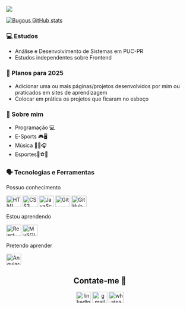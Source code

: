 <img src= "https://github.com/bugous/imagem/blob/main/profile%20github.png"></img>
<!-- Create a tabular data for blog posts-->

[![Bugous GitHub stats](https://github-readme-stats.vercel.app/api?username=bugous&show_icons=true&theme=radical)](https://github.com/anuraghazra/github-readme-stats)


### 💻 Estudos

- Análise e Desenvolvimento de Sistemas em PUC-PR
- Estudos independentes sobre Frontend

### 🌱 Planos para 2025

- Adicionar uma ou mais páginas/projetos desenvolvidos por mim ou praticados em sites de aprendizagem
- Colocar em prática os projetos que ficaram no esboço

### 💭 Sobre mim

- Programação 💻
- E-Sports 🎮🖥️
- Música 🎹🎸🎧
- Esportes🏀⚽🏐

### 🗣 Tecnologias e Ferramentas
Possuo conhecimento
<p>
<img src="https://github.com/bugous/imagem/blob/main/icons8-html-5-48.png" alt="HTML" height="30" width="40"/></img>
<img src="https://github.com/bugous/imagem/blob/main/icons8-css3-48.png" alt="CSS3" height="30" width="40"/></img>
<img src="https://github.com/bugous/imagem/blob/main/icons8-javascript-48.png" alt="JavaScript" height="30" width="40"/></img>
<img src="https://github.com/bugous/imagem/blob/main/icons8-git-48.png" alt="Git" height="30" width="40"/></img>
<img src="https://github.com/bugous/imagem/blob/main/icons8-github-48.png" alt="GitHub" height="30" width="40"/></img>
</p>
Estou aprendendo

<p>
<img src="https://github.com/bugous/imagem/blob/main/icons8-nativo-de-reagir-48.png" alt="React" height="30" width="40"/></img>
<img src="https://github.com/bugous/imagem/blob/main/icons8-logo-mysql-48.png" alt="MySQL" height="30" width="40"/></img>
</p>
Pretendo aprender
<p> 
<img src="https://github.com/bugous/imagem/blob/main/icons8-angularjs-48.png" alt="Angular" height="30" width="40"/></img>
</p>

<h2 align="center">Contate-me 👥</h2>

<p align="center">
<a href="https://www.linkedin.com/in/breno-amorim-389a04179/" target="blank"><img align="center" src="https://github.com/bugous/imagem/blob/main/icons8-linkedin-circundado-48.png" alt="linkedinBreno" height="30" width="40" /></a>
<a href="https://mail.google.com/mail/u/1/#inbox?compose=GTvVlcSMTtQJmtdWqFTRnwVfKqpjNltlZPQFvjmRVcDLxQdLHZKQLRxRSxqgCCQtRTtRHGxLmgxWP" target="blank"><img align="center" src="https://github.com/bugous/imagem/blob/main/icons8-gmail-48.png" alt="gmailBreno" height="30" width="40" /></a>
<a href="https://wa.me/+5541997486987" target="blank"><img align="center" src="https://github.com/bugous/imagem/blob/main/icons8-whatsapp-48.png" alt="whatsappBreno" height="30" width="40" /></a>

</p>
